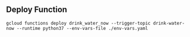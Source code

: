 
## Deploy Function

`gcloud functions deploy drink_water_now --trigger-topic drink-water-now --runtime python37 --env-vars-file ./env-vars.yaml`